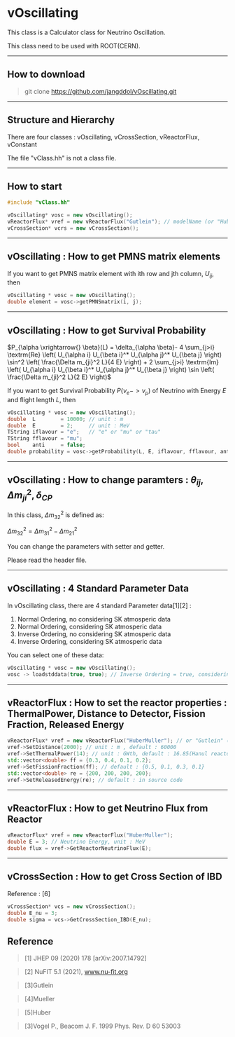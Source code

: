 # vOscillating
This class is a Calculator class for Neutrino Oscillation.

This class need to be used with ROOT(CERN).


-----------------------
## How to download
> git clone https://github.com/jangddol/vOscillating.git


-----------------------
## Structure and Hierarchy
There are four classes : vOscillating, vCrossSection, vReactorFlux, vConstant

The file "vClass.hh" is not a class file.


-----------------------
## How to start
``` C++
#include "vClass.hh"

vOscillating* vosc = new vOscillating();
vReactorFlux* vref = new vReactorFlux("Gutlein"); // modelName (or "HuberMuller")
vCrossSection* vcrs = new vCrossSection();

```


-----------------------
## vOscillating : How to get PMNS matrix elements
If you want to get PMNS matrix element with ith row and jth column, $U_{ij}$, then
``` C++
vOscillating * vosc = new vOscillating();
double element = vosc->getPMNSmatrix(i, j);
```


----------------------
## vOscillating : How to get Survival Probability
$P_{\alpha \xrightarrow{} \beta}(L) = \delta_{\alpha \beta}- 4 \sum_{j>i} \textrm{Re} \left( U_{\alpha i} U_{\beta i}^* U_{\alpha j}^* U_{\beta j} \right) \sin^2 \left( \frac{\Delta m_{ji}^2 L}{4 E} \right) + 2 \sum_{j>i} \textrm{Im} \left( U_{\alpha i} U_{\beta i}^* U_{\alpha j}^* U_{\beta j} \right) \sin \left( \frac{\Delta m_{ji}^2 L}{2 E} \right)$

If you want to get Survival Probability $P(\nu_e -> \nu_\mu)$ of Neutrino with Energy $E$ and flight length $L$, then
``` C++
vOscillating * vosc = new vOscillating();
double  L        = 10000; // unit : m
double  E        = 2;     // unit : MeV
TString iflavour = "e";   // "e" or "mu" or "tau"
TString fflavour = "mu";
bool    anti     = false;
double probability = vosc->getProbability(L, E, iflavour, fflavour, anti);
```


---------------------
## vOscillating : How to change paramters : $\theta_{ij}, \Delta m_{ji}^2, \delta_{CP}$
In this class, $\Delta m_{32}^2$ is defined as:

$\Delta m_{32}^2 = \Delta m_{31}^2 - \Delta m_{21}^2$

You can change the parameters with setter and getter.

Please read the header file.


--------------------
## vOscillating : 4 Standard Parameter Data
In vOscillating class, there are 4 standard Parameter data[1][2] : 
1. Normal Ordering, no considering SK atmosperic data 
2. Normal Ordering, considering SK atmosperic data 
3. Inverse Ordering, no considering SK atmosperic data 
4. Inverse Ordering, considering SK atmosperic data 

You can select one of these data:
```C++
vOscillating * vosc = new vOscillating();
vosc -> loadstddata(true, true); // Inverse Ordering = true, considering SK data = true
```


--------------------
## vReactorFlux : How to set the reactor properties : ThermalPower, Distance to Detector, Fission Fraction, Released Energy

```C++
vReactorFlux* vref = new vReactorFlux("HuberMuller"); // or "Gutlein" (not recommended) [3][4][5]
vref->SetDistance(2000); // unit : m , default : 60000
vref->SetThermalPower(14); // unit : GWth, default : 16.85(Hanul reactors, Korea)
std::vector<double> ff = {0.3, 0.4, 0.1, 0.2};
vref->SetFissionFraction(ff); // default : {0.5, 0.1, 0.3, 0.1}
std::vector<double> re = {200, 200, 200, 200};
vref->SetReleasedEnergy(re); // default : in source code
```


--------------------
## vReactorFlux : How to get Neutrino Flux from Reactor

```C++
vReactorFlux* vref = new vReactorFlux("HuberMuller");
double E = 3; // Neutrino Energy, unit : MeV
double flux = vref->GetReactorNeutrinoFlux(E);
```


--------------------
## vCrossSection : How to get Cross Section of IBD 
Reference : [6]

```C++
vCrossSection* vcs = new vCrossSection();
double E_nu = 3;
double sigma = vcs->GetCrossSection_IBD(E_nu);
```


## Reference
>[1] JHEP 09 (2020) 178 [arXiv:2007.14792]

>[2] NuFIT 5.1 (2021), www.nu-fit.org

>[3]Gutlein

>[4]Mueller

>[5]Huber

>[3]Vogel P., Beacom J. F. 1999 Phys. Rev. D 60 53003
